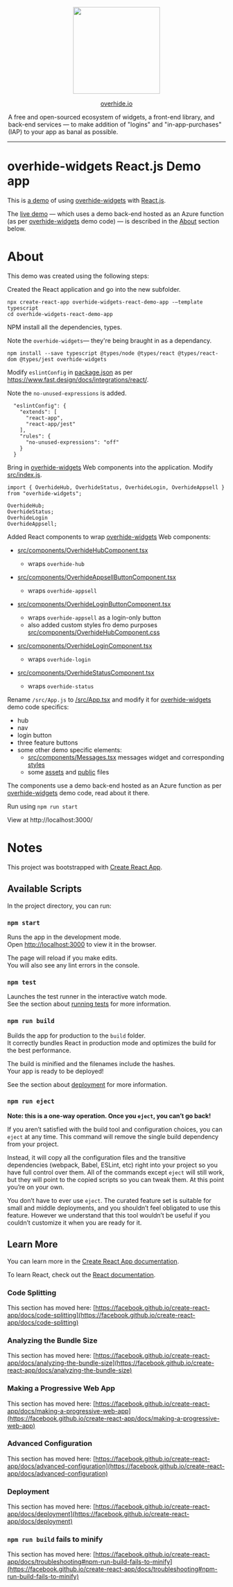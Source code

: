 <p align="center"><a href="https://overhide.io"><img src="https://overhide.github.io/overhide-widgets/assets/logo.png" width="200px"/></a></p>

<p align="center"><a href="https://overhide.io">overhide.io</a></p><p style="width: 500px; margin: auto">A free and open-sourced ecosystem of widgets, a front-end library, and back-end services &mdash; to make addition of "logins" and "in-app-purchases" (IAP) to your app as banal as possible.</p>

<hr/>



# overhide-widgets React.js Demo app



This is [a demo](https://overhide.github.io/overhide-widgets-react-demo-app/build/index.html) of using [overhide-widgets](https://github.com/overhide/overhide-widgets) with  [React.js](https://reactjs.org/).

The [live demo](https://overhide.github.io/overhide-widgets-react-demo-app/build/index.html) &mdash; which uses a demo back-end hosted as an Azure function (as per  [overhide-widgets](https://github.com/overhide/overhide-widgets) demo code) &mdash; is described in the [About](#about) section below.



# About

This demo was created using the following steps: 



Created the React application and go into the new subfolder.

````
npx create-react-app overhide-widgets-react-demo-app -–template typescript
cd overhide-widgets-react-demo-app
````



NPM install all the dependencies, types.

Note the `overhide-widgets`&mdash; they're being braught in as a dependancy.

```
npm install --save typescript @types/node @types/react @types/react-dom @types/jest overhide-widgets
```



Modify `eslintConfig` in [package.json](./package.json) as per https://www.fast.design/docs/integrations/react/.

Note the `no-unused-expressions` is added.

```
  "eslintConfig": {
    "extends": [
      "react-app",
      "react-app/jest"
    ],
    "rules": {
      "no-unused-expressions": "off"
    }
  }
```



Bring in [overhide-widgets](https://github.com/overhide/overhide-widgets) Web components into the application.  Modify [src/index.js](src/index.js).

```
import { OverhideHub, OverhideStatus, OverhideLogin, OverhideAppsell } from "overhide-widgets";

OverhideHub;
OverhideStatus;
OverhideLogin
OverhideAppsell;
```



Added React components to wrap [overhide-widgets](https://github.com/overhide/overhide-widgets) Web components:

- [src/components/OverhideHubComponent.tsx](src/components/OverhideHubComponent.tsx)

  - wraps `overhide-hub`

- [src/components/OverhideAppsellButtonComponent.tsx](src/components/OverhideAppsellButtonComponent.tsx)

  - wraps `overhide-appsell`

- [src/components/OverhideLoginButtonComponent.tsx](src/components/OverhideLoginButtonComponent.tsx)

  - wraps `overhide-appsell` as a login-only button
  - also added custom styles fro demo purposes [src/components/OverhideHubComponent.css](src/components/OverhideHubComponent.css)

- [src/components/OverhideLoginComponent.tsx](src/components/OverhideLoginComponent.tsx)

  - wraps `overhide-login`

- [src/components/OverhideStatusComponent.tsx](src/components/OverhideStatusComponent.tsx)

  - wraps `overhide-status`

  

Rename `/src/App.js` to [/src/App.tsx](/src/App.tsx) and modify it for  [overhide-widgets](https://github.com/overhide/overhide-widgets) demo code specifics:

- hub
- nav
- login button
- three feature buttons
- some other demo specific elements:
  - [src/components/Messages.tsx](src/components/Messages.tsx) messages widget and corresponding [styles](src/components/Messages.css)
  - some [assets](src/assets) and [public](./public) files



The components use a demo back-end hosted as an Azure function as per  [overhide-widgets](https://github.com/overhide/overhide-widgets) demo code, read about it there.



Run using `npm run start`

View at http://localhost:3000/



# Notes

This project was bootstrapped with [Create React App](https://github.com/facebook/create-react-app).

## Available Scripts

In the project directory, you can run:

### `npm start`

Runs the app in the development mode.\
Open [http://localhost:3000](http://localhost:3000) to view it in the browser.

The page will reload if you make edits.\
You will also see any lint errors in the console.

### `npm test`

Launches the test runner in the interactive watch mode.\
See the section about [running tests](https://facebook.github.io/create-react-app/docs/running-tests) for more information.

### `npm run build`

Builds the app for production to the `build` folder.\
It correctly bundles React in production mode and optimizes the build for the best performance.

The build is minified and the filenames include the hashes.\
Your app is ready to be deployed!

See the section about [deployment](https://facebook.github.io/create-react-app/docs/deployment) for more information.

### `npm run eject`

**Note: this is a one-way operation. Once you `eject`, you can’t go back!**

If you aren’t satisfied with the build tool and configuration choices, you can `eject` at any time. This command will remove the single build dependency from your project.

Instead, it will copy all the configuration files and the transitive dependencies (webpack, Babel, ESLint, etc) right into your project so you have full control over them. All of the commands except `eject` will still work, but they will point to the copied scripts so you can tweak them. At this point you’re on your own.

You don’t have to ever use `eject`. The curated feature set is suitable for small and middle deployments, and you shouldn’t feel obligated to use this feature. However we understand that this tool wouldn’t be useful if you couldn’t customize it when you are ready for it.

## Learn More

You can learn more in the [Create React App documentation](https://facebook.github.io/create-react-app/docs/getting-started).

To learn React, check out the [React documentation](https://reactjs.org/).

### Code Splitting

This section has moved here: [https://facebook.github.io/create-react-app/docs/code-splitting](https://facebook.github.io/create-react-app/docs/code-splitting)

### Analyzing the Bundle Size

This section has moved here: [https://facebook.github.io/create-react-app/docs/analyzing-the-bundle-size](https://facebook.github.io/create-react-app/docs/analyzing-the-bundle-size)

### Making a Progressive Web App

This section has moved here: [https://facebook.github.io/create-react-app/docs/making-a-progressive-web-app](https://facebook.github.io/create-react-app/docs/making-a-progressive-web-app)

### Advanced Configuration

This section has moved here: [https://facebook.github.io/create-react-app/docs/advanced-configuration](https://facebook.github.io/create-react-app/docs/advanced-configuration)

### Deployment

This section has moved here: [https://facebook.github.io/create-react-app/docs/deployment](https://facebook.github.io/create-react-app/docs/deployment)

### `npm run build` fails to minify

This section has moved here: [https://facebook.github.io/create-react-app/docs/troubleshooting#npm-run-build-fails-to-minify](https://facebook.github.io/create-react-app/docs/troubleshooting#npm-run-build-fails-to-minify)
